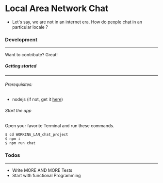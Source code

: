 # Local Area Network Chat

- Let's say, we are not in an internet era. How do people chat in an particular locale ?

### Development
---
Want to contribute? Great!

##### Getting started
---
###### Prerequisites:

- nodejs (if not, get it [here](https://nodejs.org/en/))

###### Start the app

Open your favorite Terminal and run these commands.

```
$ cd WORKING_LAN_chat_project
$ npm i
$ npm run chat
```
### Todos
---
- Write MORE AND MORE Tests
- Start with functional Programming
